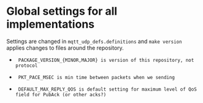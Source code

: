 # Global settings for all implementations

Settings are changed in ``mqtt_udp_defs.definitions`` and ``make version`` 
applies changes to files around the repository.

*      PACKAGE_VERSION_{MINOR,MAJOR} is version of this repository, not protocol
*      PKT_PACE_MSEC is min time between packets when we sending
*      DEFAULT_MAX_REPLY_QOS is default setting for maximum level of QoS field for PubAck (or other acks?)
